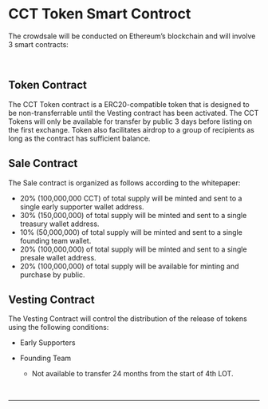 # CCT Token Smart Controct

The crowdsale will be conducted on Ethereum’s blockchain and will involve 3 smart contracts:

<br />


## Token Contract
The CCT Token contract is a ERC20-compatible token that is designed to be non-transferrable until the Vesting 
contract has been activated. The CCT Tokens will only be available for transfer by public 3 days before listing 
on the first exchange. Token also facilitates airdrop to a group of recipients as long as the contract has sufficient 
balance.

## Sale Contract
The Sale contract is organized as follows according to the whitepaper:
- 20% (100,000,000 CCT) of total supply will be minted and sent to a single early supporter wallet address.
- 30% (150,000,000) of total supply will be minted and sent to a single treasury wallet address.
- 10% (50,000,000) of total supply will be minted and sent to a single founding team wallet.
- 20% (100,000,000) of total supply will be minted and sent to a single presale wallet address.
- 20% (100,000,000) of total supply will be available for minting and purchase by public.

## Vesting Contract
The Vesting Contract will control the distribution of the release of tokens using the following conditions:
- Early Supporters

- Founding Team
  - Not available to transfer 24 months from the start of 4th LOT.

<br />

<hr />
